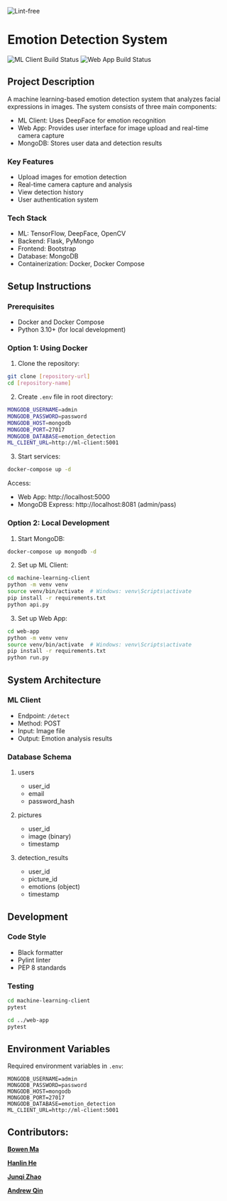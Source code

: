 ![Lint-free](https://github.com/nyu-software-engineering/containerized-app-exercise/actions/workflows/lint.yml/badge.svg)

# Emotion Detection System

![ML Client Build Status](https://github.com/software-students-fall2024/4-containers-bug-creator-v4/actions/workflows/machine-learning.yml/badge.svg)
![Web App Build Status](https://github.com/software-students-fall2024/4-containers-bug-creator-v4/actions/workflows/web-app.yml/badge.svg)

## Project Description

A machine learning-based emotion detection system that analyzes facial expressions in images. The system consists of three main components:
- ML Client: Uses DeepFace for emotion recognition
- Web App: Provides user interface for image upload and real-time camera capture
- MongoDB: Stores user data and detection results

### Key Features
- Upload images for emotion detection
- Real-time camera capture and analysis
- View detection history
- User authentication system

### Tech Stack
- ML: TensorFlow, DeepFace, OpenCV
- Backend: Flask, PyMongo
- Frontend: Bootstrap
- Database: MongoDB
- Containerization: Docker, Docker Compose

## Setup Instructions

### Prerequisites
- Docker and Docker Compose
- Python 3.10+ (for local development)

### Option 1: Using Docker 

1. Clone the repository:
```bash
git clone [repository-url]
cd [repository-name]
```

2. Create `.env` file in root directory:
```bash
MONGODB_USERNAME=admin
MONGODB_PASSWORD=password
MONGODB_HOST=mongodb
MONGODB_PORT=27017
MONGODB_DATABASE=emotion_detection
ML_CLIENT_URL=http://ml-client:5001
```

3. Start services:
```bash
docker-compose up -d
```

Access:
- Web App: http://localhost:5000
- MongoDB Express: http://localhost:8081 (admin/pass)

### Option 2: Local Development

1. Start MongoDB:
```bash
docker-compose up mongodb -d
```

2. Set up ML Client:
```bash
cd machine-learning-client
python -m venv venv
source venv/bin/activate  # Windows: venv\Scripts\activate
pip install -r requirements.txt
python api.py
```

3. Set up Web App:
```bash
cd web-app
python -m venv venv
source venv/bin/activate  # Windows: venv\Scripts\activate
pip install -r requirements.txt
python run.py
```

## System Architecture

### ML Client
- Endpoint: `/detect`
- Method: POST
- Input: Image file
- Output: Emotion analysis results

### Database Schema

1. users
   - user_id
   - email
   - password_hash

2. pictures
   - user_id
   - image (binary)
   - timestamp

3. detection_results
   - user_id
   - picture_id
   - emotions (object)
   - timestamp

## Development

### Code Style
- Black formatter
- Pylint linter
- PEP 8 standards

### Testing
```bash
cd machine-learning-client
pytest

cd ../web-app
pytest
```

## Environment Variables
Required environment variables in `.env`:
```
MONGODB_USERNAME=admin
MONGODB_PASSWORD=password
MONGODB_HOST=mongodb
MONGODB_PORT=27017
MONGODB_DATABASE=emotion_detection
ML_CLIENT_URL=http://ml-client:5001
```

## Contributors:

[**Bowen Ma**](https://github.com/mabowen1013)

[**Hanlin He**](https://github.com/Alpha-He)

[**Junqi Zhao**](https://github.com/JunqiZhao888)

[**Andrew Qin**](https://github.com/Andrewqin1)
